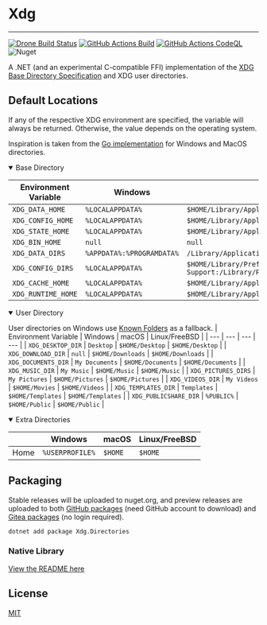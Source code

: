 # Xdg
----
[![Drone Build Status](https://ci.git.froth.zone/api/badges/sam/Xdg.Net/status.svg)](https://ci.git.froth.zone/sam/Xdg.Net)
[![GitHub Actions Build](https://github.com/xdg-net/Xdg.Net/actions/workflows/build-test.yaml/badge.svg)](https://github.com/xdg-net/Xdg.Net/actions/workflows/build-test.yaml)
[![GitHub Actions CodeQL](https://github.com/xdg-net/Xdg.Net/actions/workflows/codeql.yml/badge.svg)](https://github.com/xdg-net/Xdg.Net/actions/workflows/codeql.yml)
![Nuget](https://img.shields.io/nuget/v/Xdg.Net)


A .NET (and an experimental C-compatible FFI) implementation of the [XDG Base Directory Specification](https://specifications.freedesktop.org/basedir-spec/basedir-spec-latest.html) and XDG user directories.

## Default Locations

If any of the respective XDG environment are specified, the variable will always be returned.
Otherwise, the value depends on the operating system.

Inspiration is taken from the [Go implementation](https://github.com/adrg/xdg) for Windows and MacOS directories.

<details open>
<summary>Base Directory</summary>

| Environment Variable | Windows | macOS | Linux/FreeBSD |
| --- | --- | --- | --- |
| `XDG_DATA_HOME` | `%LOCALAPPDATA%` | `$HOME/Library/Application Support` | `$HOME/.local/share` |
| `XDG_CONFIG_HOME` | `%LOCALAPPDATA%` | `$HOME/Library/Application Support` | `$HOME/.config` |
| `XDG_STATE_HOME` | `%LOCALAPPDATA%` | `$HOME/Library/Application Support` | `$HOME/.local/state` |
| `XDG_BIN_HOME` | `null` | `null` | `$HOME/.local/bin` |
| `XDG_DATA_DIRS` | `%APPDATA%:%PROGRAMDATA%` | `/Library/Application Support` | `/usr/local/share:/usr/share` |
| `XDG_CONFIG_DIRS` | `%LOCALAPPDATA%` | `$HOME/Library/Preferences:/Library/Application Support:/Library/Preferences` | `/etc/xdg` |
| `XDG_CACHE_HOME` | `%LOCALAPPDATA%` | `$HOME/Library/Application Support` | `$HOME/.config` |
| `XDG_RUNTIME_HOME` | `%LOCALAPPDATA%` | `$HOME/Library/Application Support` | `/run/user/$UID` |
</details>

<details open>
<summary>User Directory</summary>

User directories on Windows use [Known Folders](https://learn.microsoft.com/en-us/windows/win32/shell/known-folders) as a fallback.
| Environment Variable | Windows | macOS | Linux/FreeBSD |
| --- | --- | --- | --- |
| `XDG_DESKTOP_DIR` | `Desktop` | `$HOME/Desktop` | `$HOME/Desktop` |
| `XDG_DOWNLOAD_DIR` | `null` | `$HOME/Downloads` | `$HOME/Downloads` |
| `XDG_DOCUMENTS_DIR` | `My Documents` | `$HOME/Documents` | `$HOME/Documents` |
| `XDG_MUSIC_DIR` | `My Music` | `$HOME/Music` | `$HOME/Music` |
| `XDG_PICTURES_DIRS` | `My Pictures` | `$HOME/Pictures` | `$HOME/Pictures` |
| `XDG_VIDEOS_DIR` | `My Videos` | `$HOME/Movies` | `$HOME/Videos` |
| `XDG_TEMPLATES_DIR` | `Templates` | `$HOME/Templates` | `$HOME/Templates` |
| `XDG_PUBLICSHARE_DIR` | `%PUBLIC%` | `$HOME/Public` | `$HOME/Public` |
</details>

<details open>
<summary>Extra Directories</summary>

| | Windows | macOS | Linux/FreeBSD |
| --- | --- | --- | --- |
| Home | `%USERPROFILE%` | `$HOME` | `$HOME` |
</details>

## Packaging
Stable releases will be uploaded to nuget.org, and preview releases are uploaded to both [GitHub packages](https://github.com/xdg-net/Xdg.Net/pkgs/nuget/Xdg.Directories) (need GitHub account to download) and [Gitea packages](https://git.froth.zone/sam/-/packages/nuget/xdg.directories) (no login required).

```pwsh
dotnet add package Xdg.Directories
```

### Native Library
[View the README here](./src/Xdg.Directories.FFI/README.md)

## License
[MIT](./LICENSE)